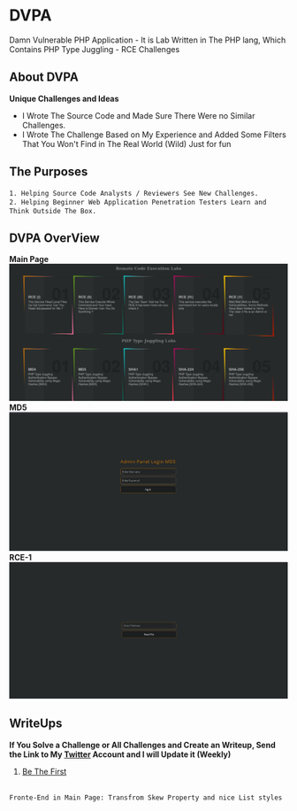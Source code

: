 # DVPA

Damn Vulnerable PHP Application - It is Lab Written in The PHP lang, Which Contains PHP Type Juggling - RCE Challenges 


## About DVPA

**__Unique Challenges and Ideas__**
- I Wrote The Source Code and Made Sure There Were no Similar Challenges.
- I Wrote The Challenge Based on My Experience and Added Some Filters That You Won't Find in The Real World (Wild) Just for fun


## The Purposes

```
1. Helping Source Code Analysts / Reviewers See New Challenges.
2. Helping Beginner Web Application Penetration Testers Learn and Think Outside The Box.
```
## DVPA OverView

**Main Page**
![Main Page](https://github.com/c0brabaghdad1/DVPA/blob/main/Images/Main.png)
**MD5**
![MD5](https://github.com/c0brabaghdad1/DVPA/blob/main/Images/MD5.png)
**RCE-1**
![RCE-1](https://github.com/c0brabaghdad1/DVPA/blob/main/Images/RCE-1.png)



## WriteUps 

**If You Solve a Challenge or All Challenges and Create an Writeup, Send the Link to My [Twitter](https://twitter.com/c0brabaghdad1)
 Account and I will Update it (Weekly)** 

1. [Be The First]()




##
`Fronte-End in Main Page: Transfrom Skew Property and nice List styles`
